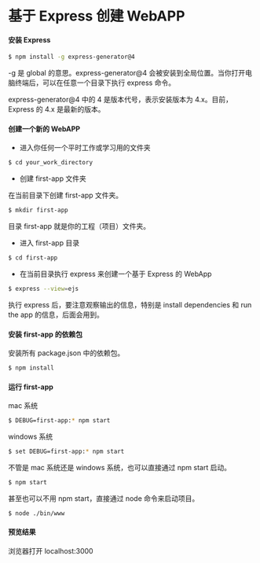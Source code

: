 # 基于 Express 创建 WebAPP

#### 安装 Express

```bash
$ npm install -g express-generator@4
```

-g 是 global 的意思。express-generator@4 会被安装到全局位置。当你打开电脑终端后，可以在任意一个目录下执行 express 命令。

express-generator@4 中的 4 是版本代号，表示安装版本为 4.x。目前，Express 的 4.x 是最新的版本。

#### 创建一个新的 WebAPP

- 进入你任何一个平时工作或学习用的文件夹

```bash
$ cd your_work_directory
```

- 创建 first-app 文件夹

在当前目录下创建 first-app 文件夹。

```bash
$ mkdir first-app
```

目录 first-app 就是你的工程（项目）文件夹。

- 进入 first-app 目录

```bash
$ cd first-app
```

- 在当前目录执行 express 来创建一个基于 Express 的 WebApp

```bash
$ express --view=ejs
```

执行 express 后，要注意观察输出的信息，特别是 install dependencies 和 run the app 的信息，后面会用到。

#### 安装 first-app 的依赖包

安装所有 package.json 中的依赖包。

```bash
$ npm install
```

#### 运行 first-app

mac 系统

```bash
$ DEBUG=first-app:* npm start
```

windows 系统

```bash
$ set DEBUG=first-app:* npm start
```

不管是 mac 系统还是 windows 系统，也可以直接通过 npm start 启动。

```bash
$ npm start
```

甚至也可以不用 npm start，直接通过 node 命令来启动项目。

```bash
$ node ./bin/www
```

#### 预览结果

浏览器打开 localhost:3000
